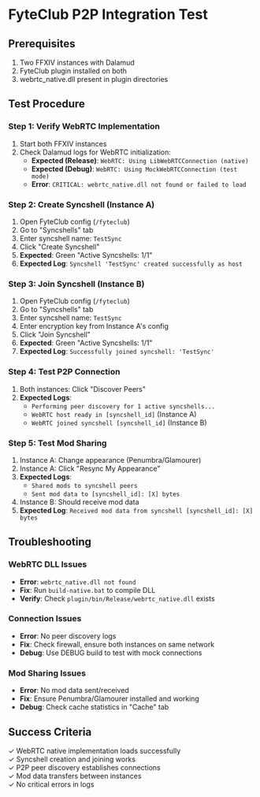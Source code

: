 # FyteClub P2P Integration Test

## Prerequisites
1. Two FFXIV instances with Dalamud
2. FyteClub plugin installed on both
3. webrtc_native.dll present in plugin directories

## Test Procedure

### Step 1: Verify WebRTC Implementation
1. Start both FFXIV instances
2. Check Dalamud logs for WebRTC initialization:
   - **Expected (Release)**: `WebRTC: Using LibWebRTCConnection (native)`
   - **Expected (Debug)**: `WebRTC: Using MockWebRTCConnection (test mode)`
   - **Error**: `CRITICAL: webrtc_native.dll not found or failed to load`

### Step 2: Create Syncshell (Instance A)
1. Open FyteClub config (`/fyteclub`)
2. Go to "Syncshells" tab
3. Enter syncshell name: `TestSync`
4. Click "Create Syncshell"
5. **Expected**: Green "Active Syncshells: 1/1"
6. **Expected Log**: `Syncshell 'TestSync' created successfully as host`

### Step 3: Join Syncshell (Instance B)
1. Open FyteClub config (`/fyteclub`)
2. Go to "Syncshells" tab
3. Enter syncshell name: `TestSync`
4. Enter encryption key from Instance A's config
5. Click "Join Syncshell"
6. **Expected**: Green "Active Syncshells: 1/1"
7. **Expected Log**: `Successfully joined syncshell: 'TestSync'`

### Step 4: Test P2P Connection
1. Both instances: Click "Discover Peers"
2. **Expected Logs**:
   - `Performing peer discovery for 1 active syncshells...`
   - `WebRTC host ready in [syncshell_id]` (Instance A)
   - `WebRTC joined syncshell [syncshell_id]` (Instance B)

### Step 5: Test Mod Sharing
1. Instance A: Change appearance (Penumbra/Glamourer)
2. Instance A: Click "Resync My Appearance"
3. **Expected Logs**:
   - `Shared mods to syncshell peers`
   - `Sent mod data to [syncshell_id]: [X] bytes`
4. Instance B: Should receive mod data
5. **Expected Log**: `Received mod data from syncshell [syncshell_id]: [X] bytes`

## Troubleshooting

### WebRTC DLL Issues
- **Error**: `webrtc_native.dll not found`
- **Fix**: Run `build-native.bat` to compile DLL
- **Verify**: Check `plugin/bin/Release/webrtc_native.dll` exists

### Connection Issues
- **Error**: No peer discovery logs
- **Fix**: Check firewall, ensure both instances on same network
- **Debug**: Use DEBUG build to test with mock connections

### Mod Sharing Issues
- **Error**: No mod data sent/received
- **Fix**: Ensure Penumbra/Glamourer installed and working
- **Debug**: Check cache statistics in "Cache" tab

## Success Criteria
✓ WebRTC native implementation loads successfully  
✓ Syncshell creation and joining works  
✓ P2P peer discovery establishes connections  
✓ Mod data transfers between instances  
✓ No critical errors in logs  